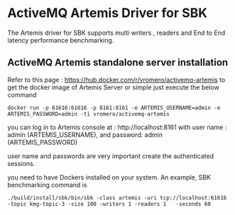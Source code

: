 <!--
Copyright (c) KMG. All Rights Reserved.

Licensed under the Apache License, Version 2.0 (the "License");
you may not use this file except in compliance with the License.
You may obtain a copy of the License at

    http://www.apache.org/licenses/LICENSE-2.0
-->
# ActiveMQ Artemis Driver for SBK
The Artemis driver for SBK supports multi writers , readers and End to End latency performance benchmarking.

## ActiveMQ Artemis standalone server installation 
Refer to this page : https://hub.docker.com/r/vromero/activemq-artemis to get the docker image of Artemis Server
or simple just execute the below command
```
docker run -p 61616:61616 -p 8161:8161 -e ARTEMIS_USERNAME=admin -e ARTEMIS_PASSWORD=admin -ti vromero/activemq-artemis
```
you can log in to Artemis console at : http://localhost:8161 with user name : admin (ARTEMIS_USERNAME), and password: admin (ARTEMIS_PASSWORD)

user name and passwords are very important create the authenticated sessions.

you need to have Dockers installed on your system.
An example, SBK benchmarking command is
```
./build/install/sbk/bin/sbk -class artemis -uri tcp://localhost:61616   -topic kmg-topic-3 -size 100 -writers 1 -readers 1   -seconds 60
```


